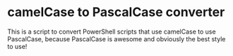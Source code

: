 # camelCase to PascalCase converter
This is a script to convert PowerShell scripts that use camelCase to use PascalCase, because PascalCase is awesome and obviously the best style to use!
